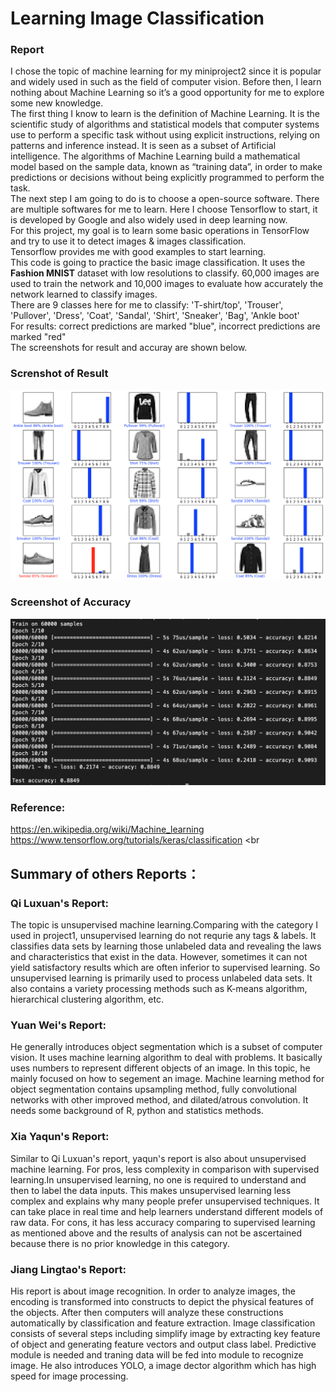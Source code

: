 # Learning Image Classification

### Report
  I chose the topic of machine learning for my miniproject2 since it is popular and widely used in such as the field of computer vision. Before then, I learn nothing about Machine Learning so it’s a good opportunity for me to explore some new knowledge.<br/>
  The first thing I know to learn is the definition of Machine Learning. It is the scientific study of algorithms and statistical models that computer systems use to perform a specific task without using explicit instructions, relying on patterns and inference instead. It is seen as a subset of Artificial intelligence. The algorithms of Machine Learning build a mathematical model based on the sample data, known as “training data”, in order to make predictions or decisions without being explicitly programmed to perform the task. <br/>
  The next step I am going to do is to choose a open-source software. There are multiple softwares for me to learn. Here I choose Tensorflow to start, it is developed by Google and also widely used in deep learning now.<br/>
  For this project, my goal is to learn some basic operations in TensorFlow and try to use it to detect images & images classification.<br/>
Tensorflow provides me with good examples to start learning.<br/>
This code is going to practice the basic image classification. It uses the __Fashion MNIST__ dataset with low resolutions to classify. 60,000 images are used to train the network and 10,000 images to evaluate how accurately the network learned to classify images. <br/>
There are 9 classes here for me to classify: 'T-shirt/top', 'Trouser', 'Pullover', 'Dress', 'Coat', 'Sandal', 'Shirt', 'Sneaker', 'Bag', 'Ankle boot'<br/>
For results: correct predictions are marked "blue", incorrect predictions are marked "red"<br/>
The screenshots for result and accuray are shown below.<br/>
### Screnshot of Result
![result](https://github.com/Yufeng-L/MiniProject2/blob/master/trainresults.png)
### Screenshot of Accuracy
![accuracy](https://github.com/Yufeng-L/MiniProject2/blob/master/testaccuracy.png)

### Reference:
https://en.wikipedia.org/wiki/Machine_learning <br/>
https://www.tensorflow.org/tutorials/keras/classification <br

## Summary of others Reports：

### Qi Luxuan's Report:
The topic is unsupervised machine learning.Comparing with the category I used in project1, unsupervised learning do not requrie any tags & labels. It classifies data sets by learning those unlabeled data and revealing the laws and characteristics that exist in the data. However, sometimes it can not yield satisfactory results which are often inferior to supervised learning. So unsupervised learning is primarily used to process unlabeled data sets. It also contains a variety processing methods such as K-means algorithm, hierarchical clustering algorithm, etc.

### Yuan Wei's Report:
He generally introduces object segmentation which is a subset of computer vision. It uses machine learning algorithm to deal with problems. It basically uses numbers to represent different objects of an image. In this topic, he mainly focused on how to segement an image. Machine learning method for object segmentation contains upsampling method, fully convolutional networks with other improved method, and dilated/atrous convolution. It needs some background of R, python and statistics methods.

### Xia Yaqun's Report:
Similar to Qi Luxuan's report, yaqun's report is also about unsupervised machine learning. For pros, less complexity in comparison with supervised learning.In unsupervised learning, no one is required to understand and then to label the data inputs. This makes unsupervised learning less complex and explains why many people prefer unsupervised techniques. It can take place in real time and help learners understand different models of raw data. For cons, it has less accuracy comparing to supervised learning as mentioned above and the results of analysis can not be ascertained because there is no prior knowledge in this category.

### Jiang Lingtao's Report:
His report is about image recognition. In order to analyze images, the encoding is transformed into constructs to depict the physical features of the objects. After then computers will analyze these constructions automatically by classification and feature extraction. Image classification consists of several steps including simplify image by extracting key feature of object and generating feature vectors and output class label. Predictive module is needed and traning data will be fed into module to recognize image. He also introduces YOLO, a image dector algorithm which has high speed for image processing.

